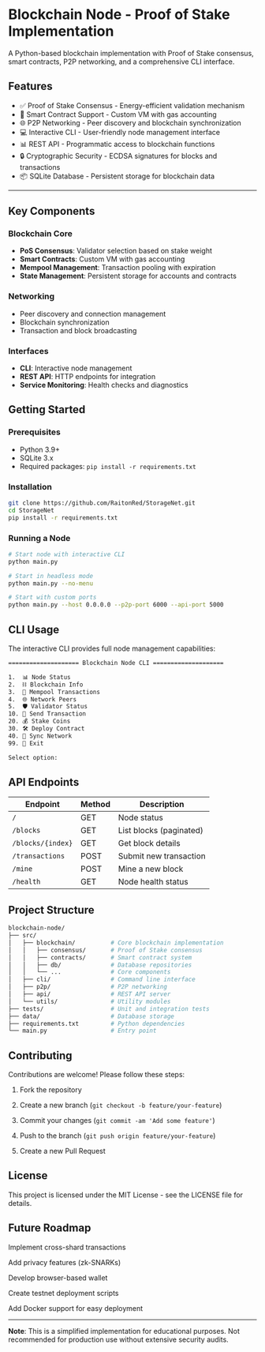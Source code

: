 # Blockchain Node - Proof of Stake Implementation

A Python-based blockchain implementation with Proof of Stake consensus, smart contracts, P2P networking, and a comprehensive CLI interface.


## Features
- ✅ Proof of Stake Consensus - Energy-efficient validation mechanism
- 🤖 Smart Contract Support - Custom VM with gas accounting
- 🌐 P2P Networking - Peer discovery and blockchain synchronization
- 💻 Interactive CLI - User-friendly node management interface
- 📊 REST API - Programmatic access to blockchain functions
- 🔒 Cryptographic Security - ECDSA signatures for blocks and transactions
- 📦 SQLite Database - Persistent storage for blockchain data

---
## Key Components
### Blockchain Core
- **PoS Consensus**: Validator selection based on stake weight
- **Smart Contracts**: Custom VM with gas accounting
- **Mempool Management**: Transaction pooling with expiration
- **State Management**: Persistent storage for accounts and contracts

### Networking
- Peer discovery and connection management
- Blockchain synchronization
- Transaction and block broadcasting

### Interfaces
- **CLI**: Interactive node management
- **REST API**: HTTP endpoints for integration
- **Service Monitoring**: Health checks and diagnostics


## Getting Started

### Prerequisites

- Python 3.9+
- SQLite 3.x
- Required packages: `pip install -r requirements.txt`

### Installation

```bash
git clone https://github.com/RaitonRed/StorageNet.git
cd StorageNet
pip install -r requirements.txt
```

### Running a Node
```bash
# Start node with interactive CLI
python main.py

# Start in headless mode
python main.py --no-menu

# Start with custom ports
python main.py --host 0.0.0.0 --p2p-port 6000 --api-port 5000
```

## CLI Usage
The interactive CLI provides full node management capabilities:

```bash
==================== Blockchain Node CLI ====================

1.  📊 Node Status
2.  ⛓ Blockchain Info
3.  📝 Mempool Transactions
4.  🌐 Network Peers
5.  🛡️ Validator Status
10. 💸 Send Transaction
20. 💰 Stake Coins
30. 🛠️ Deploy Contract
40. 🔄 Sync Network
99. 🚪 Exit

Select option: 
```

## API Endpoints

| Endpoint | Method | Description |
|----------|--------|-------------|
| `/` | GET | Node status |
| `/blocks` | GET | List blocks (paginated) |
| `/blocks/{index}` | GET | Get block details |
| `/transactions` | POST | Submit new transaction |
| `/mine` | POST | Mine a new block |
| `/health` | GET | Node health status |

## Project Structure
```bash
blockchain-node/
├── src/
│   ├── blockchain/          # Core blockchain implementation
│   │   ├── consensus/       # Proof of Stake consensus
│   │   ├── contracts/       # Smart contract system
│   │   ├── db/              # Database repositories
│   │   └── ...              # Core components
│   ├── cli/                 # Command line interface
│   ├── p2p/                 # P2P networking
│   ├── api/                 # REST API server
│   └── utils/               # Utility modules
├── tests/                   # Unit and integration tests
├── data/                    # Database storage
├── requirements.txt         # Python dependencies
└── main.py                  # Entry point
```

## Contributing
Contributions are welcome! Please follow these steps:

1. Fork the repository

2. Create a new branch (`git checkout -b feature/your-feature`)

3. Commit your changes (`git commit -am 'Add some feature'`)

4. Push to the branch (`git push origin feature/your-feature`)

5. Create a new Pull Request

## License
This project is licensed under the MIT License - see the LICENSE file for details.

## Future Roadmap
Implement cross-shard transactions

Add privacy features (zk-SNARKs)

Develop browser-based wallet

Create testnet deployment scripts

Add Docker support for easy deployment

---

**Note**: This is a simplified implementation for educational purposes. Not recommended for production use without extensive security audits.

